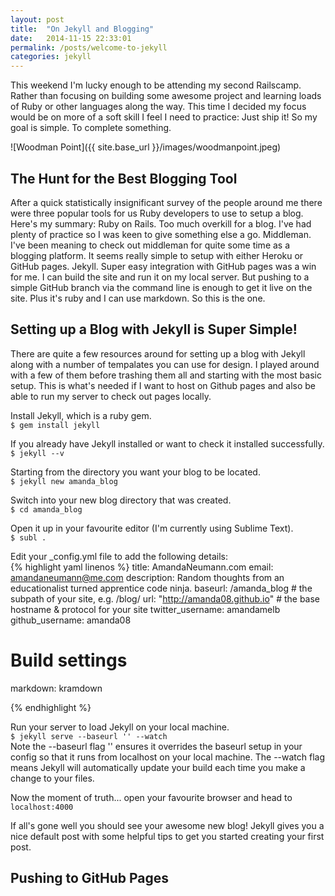 ```yaml
---
layout: post
title:  "On Jekyll and Blogging"
date:   2014-11-15 22:33:01
permalink: /posts/welcome-to-jekyll
categories: jekyll
---
```

This weekend I'm lucky enough to be attending my second Railscamp. Rather than focusing on building some awesome project and learning loads of Ruby or other languages along the way. This time I decided my focus would be on more of a soft skill I feel I need to practice: Just ship it! So my goal is simple. To complete something.

![Woodman Point]({{ site.base_url }}/images/woodmanpoint.jpeg)

## The Hunt for the Best Blogging Tool
After a quick statistically insignificant survey of the people around me there were three popular tools for us Ruby developers to use to setup a blog. Here's my summary:
Ruby on Rails. Too much overkill for a blog. I've had plenty of practice so I was keen to give something else a go.
Middleman. I've been meaning to check out middleman for quite some time as a blogging platform. It seems really simple to setup with either Heroku or GitHub pages. 
Jekyll. Super easy integration with GitHub pages was a win for me. I can build the site and run it on my local server. But pushing to a simple GitHub branch via the command line is enough to get it live on the site. Plus it's ruby and I can use markdown. So this is the one.

## Setting up a Blog with Jekyll is Super Simple!
There are quite a few resources around for setting up a blog with Jekyll along with a number of tempalates you can use for design. I played around with a few of them before trashing them all and starting with the most basic setup. This is what's needed if I want to host on Github pages and also be able to run my server to check out pages locally.

Install Jekyll, which is a ruby gem.   
`$ gem install jekyll`

If you already have Jekyll installed or want to check it installed successfully.   
`$ jekyll --v`

Starting from the directory you want your blog to be located.   
`$ jekyll new amanda_blog`

Switch into your new blog directory that was created.   
`$ cd amanda_blog`

Open it up in your favourite editor (I'm currently using Sublime Text).   
`$ subl .`

Edit your _config.yml file to add the following details:   
{% highlight yaml linenos %}
title: AmandaNeumann.com
email: amandaneumann@me.com
description: Random thoughts from an educationalist turned apprentice code ninja.
baseurl: /amanda_blog # the subpath of your site, e.g. /blog/
url: "http://amanda08.github.io" # the base hostname & protocol for your site
twitter_username: amandamelb
github_username:  amanda08

# Build settings
markdown: kramdown

{% endhighlight %}

Run your server to load Jekyll on your local machine.   
`$ jekyll serve --baseurl '' --watch`   
Note the --baseurl flag '' ensures it overrides the baseurl setup in your config so that it runs from localhost on your local machine. The --watch flag means Jekyll will automatically update your build each time you make a change to your files.


Now the moment of truth... open your favourite browser and head to `localhost:4000`

If all's gone well you should see your awesome new blog! Jekyll gives you a nice default post with some helpful tips to get you started creating your first post.

## Pushing to GitHub Pages


